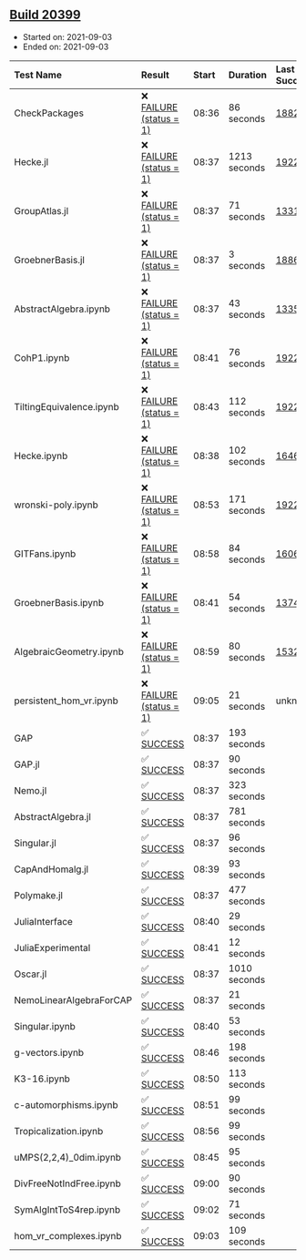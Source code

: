 ## [Build 20399](https://oscarci.mathematik.uni-kl.de/job/oscar/20399/)

* Started on: 2021-09-03
* Ended on: 2021-09-03

| Test Name    | Result | Start | Duration | Last Success | First Failure |
|:-------------|:-------|:------|:---------|:-------------|:--------------|
| CheckPackages | ❌ [FAILURE (status = 1)](https://oscarci.mathematik.uni-kl.de/job/oscar/20399/artifact/logs/build-20399/CheckPackages.log) | 08:36 | 86 seconds | [18822](https://oscarci.mathematik.uni-kl.de/job/oscar/18822/) | [18823](https://oscarci.mathematik.uni-kl.de/job/oscar/18823/) |
| Hecke.jl | ❌ [FAILURE (status = 1)](https://oscarci.mathematik.uni-kl.de/job/oscar/20399/artifact/logs/build-20399/Hecke.jl.log) | 08:37 | 1213 seconds | [19222](https://oscarci.mathematik.uni-kl.de/job/oscar/19222/) | [20152](https://oscarci.mathematik.uni-kl.de/job/oscar/20152/) |
| GroupAtlas.jl | ❌ [FAILURE (status = 1)](https://oscarci.mathematik.uni-kl.de/job/oscar/20399/artifact/logs/build-20399/GroupAtlas.jl.log) | 08:37 | 71 seconds | [13311](https://oscarci.mathematik.uni-kl.de/job/oscar/13311/) | [13312](https://oscarci.mathematik.uni-kl.de/job/oscar/13312/) |
| GroebnerBasis.jl | ❌ [FAILURE (status = 1)](https://oscarci.mathematik.uni-kl.de/job/oscar/20399/artifact/logs/build-20399/GroebnerBasis.jl.log) | 08:37 | 3 seconds | [18864](https://oscarci.mathematik.uni-kl.de/job/oscar/18864/) | [18865](https://oscarci.mathematik.uni-kl.de/job/oscar/18865/) |
| AbstractAlgebra.ipynb | ❌ [FAILURE (status = 1)](https://oscarci.mathematik.uni-kl.de/job/oscar/20399/artifact/logs/build-20399/AbstractAlgebra.ipynb.log) | 08:37 | 43 seconds | [13355](https://oscarci.mathematik.uni-kl.de/job/oscar/13355/) | [13356](https://oscarci.mathematik.uni-kl.de/job/oscar/13356/) |
| CohP1.ipynb | ❌ [FAILURE (status = 1)](https://oscarci.mathematik.uni-kl.de/job/oscar/20399/artifact/logs/build-20399/CohP1.ipynb.log) | 08:41 | 76 seconds | [19222](https://oscarci.mathematik.uni-kl.de/job/oscar/19222/) | [20152](https://oscarci.mathematik.uni-kl.de/job/oscar/20152/) |
| TiltingEquivalence.ipynb | ❌ [FAILURE (status = 1)](https://oscarci.mathematik.uni-kl.de/job/oscar/20399/artifact/logs/build-20399/TiltingEquivalence.ipynb.log) | 08:43 | 112 seconds | [19222](https://oscarci.mathematik.uni-kl.de/job/oscar/19222/) | [20152](https://oscarci.mathematik.uni-kl.de/job/oscar/20152/) |
| Hecke.ipynb | ❌ [FAILURE (status = 1)](https://oscarci.mathematik.uni-kl.de/job/oscar/20399/artifact/logs/build-20399/Hecke.ipynb.log) | 08:38 | 102 seconds | [16463](https://oscarci.mathematik.uni-kl.de/job/oscar/16463/) | [16464](https://oscarci.mathematik.uni-kl.de/job/oscar/16464/) |
| wronski-poly.ipynb | ❌ [FAILURE (status = 1)](https://oscarci.mathematik.uni-kl.de/job/oscar/20399/artifact/logs/build-20399/wronski-poly.ipynb.log) | 08:53 | 171 seconds | [19222](https://oscarci.mathematik.uni-kl.de/job/oscar/19222/) | [20152](https://oscarci.mathematik.uni-kl.de/job/oscar/20152/) |
| GITFans.ipynb | ❌ [FAILURE (status = 1)](https://oscarci.mathematik.uni-kl.de/job/oscar/20399/artifact/logs/build-20399/GITFans.ipynb.log) | 08:58 | 84 seconds | [16068](https://oscarci.mathematik.uni-kl.de/job/oscar/16068/) | [16069](https://oscarci.mathematik.uni-kl.de/job/oscar/16069/) |
| GroebnerBasis.ipynb | ❌ [FAILURE (status = 1)](https://oscarci.mathematik.uni-kl.de/job/oscar/20399/artifact/logs/build-20399/GroebnerBasis.ipynb.log) | 08:41 | 54 seconds | [13748](https://oscarci.mathematik.uni-kl.de/job/oscar/13748/) | [13749](https://oscarci.mathematik.uni-kl.de/job/oscar/13749/) |
| AlgebraicGeometry.ipynb | ❌ [FAILURE (status = 1)](https://oscarci.mathematik.uni-kl.de/job/oscar/20399/artifact/logs/build-20399/AlgebraicGeometry.ipynb.log) | 08:59 | 80 seconds | [15322](https://oscarci.mathematik.uni-kl.de/job/oscar/15322/) | [15323](https://oscarci.mathematik.uni-kl.de/job/oscar/15323/) |
| persistent_hom_vr.ipynb | ❌ [FAILURE (status = 1)](https://oscarci.mathematik.uni-kl.de/job/oscar/20399/artifact/logs/build-20399/persistent_hom_vr.ipynb.log) | 09:05 | 21 seconds | unknown | unknown |
| GAP | ✅ [SUCCESS](https://oscarci.mathematik.uni-kl.de/job/oscar/20399/artifact/logs/build-20399/GAP.log) | 08:37 | 193 seconds |  |  |
| GAP.jl | ✅ [SUCCESS](https://oscarci.mathematik.uni-kl.de/job/oscar/20399/artifact/logs/build-20399/GAP.jl.log) | 08:37 | 90 seconds |  |  |
| Nemo.jl | ✅ [SUCCESS](https://oscarci.mathematik.uni-kl.de/job/oscar/20399/artifact/logs/build-20399/Nemo.jl.log) | 08:37 | 323 seconds |  |  |
| AbstractAlgebra.jl | ✅ [SUCCESS](https://oscarci.mathematik.uni-kl.de/job/oscar/20399/artifact/logs/build-20399/AbstractAlgebra.jl.log) | 08:37 | 781 seconds |  |  |
| Singular.jl | ✅ [SUCCESS](https://oscarci.mathematik.uni-kl.de/job/oscar/20399/artifact/logs/build-20399/Singular.jl.log) | 08:37 | 96 seconds |  |  |
| CapAndHomalg.jl | ✅ [SUCCESS](https://oscarci.mathematik.uni-kl.de/job/oscar/20399/artifact/logs/build-20399/CapAndHomalg.jl.log) | 08:39 | 93 seconds |  |  |
| Polymake.jl | ✅ [SUCCESS](https://oscarci.mathematik.uni-kl.de/job/oscar/20399/artifact/logs/build-20399/Polymake.jl.log) | 08:37 | 477 seconds |  |  |
| JuliaInterface | ✅ [SUCCESS](https://oscarci.mathematik.uni-kl.de/job/oscar/20399/artifact/logs/build-20399/JuliaInterface.log) | 08:40 | 29 seconds |  |  |
| JuliaExperimental | ✅ [SUCCESS](https://oscarci.mathematik.uni-kl.de/job/oscar/20399/artifact/logs/build-20399/JuliaExperimental.log) | 08:41 | 12 seconds |  |  |
| Oscar.jl | ✅ [SUCCESS](https://oscarci.mathematik.uni-kl.de/job/oscar/20399/artifact/logs/build-20399/Oscar.jl.log) | 08:37 | 1010 seconds |  |  |
| NemoLinearAlgebraForCAP | ✅ [SUCCESS](https://oscarci.mathematik.uni-kl.de/job/oscar/20399/artifact/logs/build-20399/NemoLinearAlgebraForCAP.log) | 08:37 | 21 seconds |  |  |
| Singular.ipynb | ✅ [SUCCESS](https://oscarci.mathematik.uni-kl.de/job/oscar/20399/artifact/logs/build-20399/Singular.ipynb.log) | 08:40 | 53 seconds |  |  |
| g-vectors.ipynb | ✅ [SUCCESS](https://oscarci.mathematik.uni-kl.de/job/oscar/20399/artifact/logs/build-20399/g-vectors.ipynb.log) | 08:46 | 198 seconds |  |  |
| K3-16.ipynb | ✅ [SUCCESS](https://oscarci.mathematik.uni-kl.de/job/oscar/20399/artifact/logs/build-20399/K3-16.ipynb.log) | 08:50 | 113 seconds |  |  |
| c-automorphisms.ipynb | ✅ [SUCCESS](https://oscarci.mathematik.uni-kl.de/job/oscar/20399/artifact/logs/build-20399/c-automorphisms.ipynb.log) | 08:51 | 99 seconds |  |  |
| Tropicalization.ipynb | ✅ [SUCCESS](https://oscarci.mathematik.uni-kl.de/job/oscar/20399/artifact/logs/build-20399/Tropicalization.ipynb.log) | 08:56 | 99 seconds |  |  |
| uMPS(2,2,4)_0dim.ipynb | ✅ [SUCCESS](https://oscarci.mathematik.uni-kl.de/job/oscar/20399/artifact/logs/build-20399/uMPS-2-2-4-_0dim.ipynb.log) | 08:45 | 95 seconds |  |  |
| DivFreeNotIndFree.ipynb | ✅ [SUCCESS](https://oscarci.mathematik.uni-kl.de/job/oscar/20399/artifact/logs/build-20399/DivFreeNotIndFree.ipynb.log) | 09:00 | 90 seconds |  |  |
| SymAlgIntToS4rep.ipynb | ✅ [SUCCESS](https://oscarci.mathematik.uni-kl.de/job/oscar/20399/artifact/logs/build-20399/SymAlgIntToS4rep.ipynb.log) | 09:02 | 71 seconds |  |  |
| hom_vr_complexes.ipynb | ✅ [SUCCESS](https://oscarci.mathematik.uni-kl.de/job/oscar/20399/artifact/logs/build-20399/hom_vr_complexes.ipynb.log) | 09:03 | 109 seconds |  |  |
